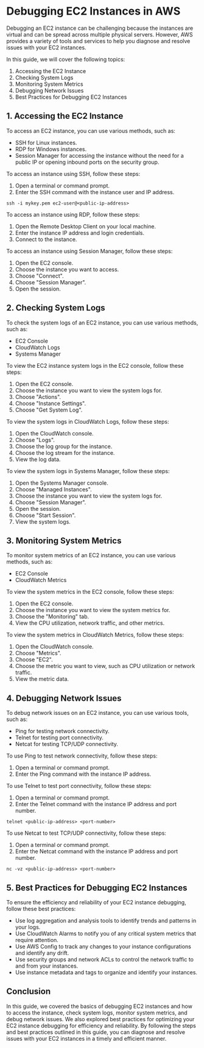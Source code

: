# Debugging EC2 Instances in AWS

Debugging an EC2 instance can be challenging because the instances are virtual and can be spread across multiple physical servers. However, AWS provides a variety of tools and services to help you diagnose and resolve issues with your EC2 instances.

In this guide, we will cover the following topics:

1. Accessing the EC2 Instance
2. Checking System Logs
3. Monitoring System Metrics
4. Debugging Network Issues
5. Best Practices for Debugging EC2 Instances

## 1\. Accessing the EC2 Instance

To access an EC2 instance, you can use various methods, such as:

* SSH for Linux instances.
* RDP for Windows instances.
* Session Manager for accessing the instance without the need for a public IP or opening inbound ports on the security group.

To access an instance using SSH, follow these steps:

1. Open a terminal or command prompt.
2. Enter the SSH command with the instance user and IP address.

`ssh -i mykey.pem ec2-user@<public-ip-address>`

To access an instance using RDP, follow these steps:

1. Open the Remote Desktop Client on your local machine.
2. Enter the instance IP address and login credentials.
3. Connect to the instance.

To access an instance using Session Manager, follow these steps:

1. Open the EC2 console.
2. Choose the instance you want to access.
3. Choose "Connect".
4. Choose "Session Manager".
5. Open the session.

## 2\. Checking System Logs

To check the system logs of an EC2 instance, you can use various methods, such as:

* EC2 Console
* CloudWatch Logs
* Systems Manager

To view the EC2 instance system logs in the EC2 console, follow these steps:

1. Open the EC2 console.
2. Choose the instance you want to view the system logs for.
3. Choose "Actions".
4. Choose "Instance Settings".
5. Choose "Get System Log".

To view the system logs in CloudWatch Logs, follow these steps:

1. Open the CloudWatch console.
2. Choose "Logs".
3. Choose the log group for the instance.
4. Choose the log stream for the instance.
5. View the log data.

To view the system logs in Systems Manager, follow these steps:

1. Open the Systems Manager console.
2. Choose "Managed Instances".
3. Choose the instance you want to view the system logs for.
4. Choose "Session Manager".
5. Open the session.
6. Choose "Start Session".
7. View the system logs.

## 3\. Monitoring System Metrics

To monitor system metrics of an EC2 instance, you can use various methods, such as:

* EC2 Console
* CloudWatch Metrics

To view the system metrics in the EC2 console, follow these steps:

1. Open the EC2 console.
2. Choose the instance you want to view the system metrics for.
3. Choose the "Monitoring" tab.
4. View the CPU utilization, network traffic, and other metrics.

To view the system metrics in CloudWatch Metrics, follow these steps:

1. Open the CloudWatch console.
2. Choose "Metrics".
3. Choose "EC2".
4. Choose the metric you want to view, such as CPU utilization or network traffic.
5. View the metric data.

## 4\. Debugging Network Issues

To debug network issues on an EC2 instance, you can use various tools, such as:

* Ping for testing network connectivity.
* Telnet for testing port connectivity.
* Netcat for testing TCP/UDP connectivity.

To use Ping to test network connectivity, follow these steps:

1. Open a terminal or command prompt.
2. Enter the Ping command with the instance IP address.

To use Telnet to test port connectivity, follow these steps:

1. Open a terminal or command prompt.
2. Enter the Telnet command with the instance IP address and port number.

`telnet <public-ip-address> <port-number>`

To use Netcat to test TCP/UDP connectivity, follow these steps:

1. Open a terminal or command prompt.
2. Enter the Netcat command with the instance IP address and port number.

`nc -vz <public-ip-address> <port-number>`

## 5\. Best Practices for Debugging EC2 Instances

To ensure the efficiency and reliability of your EC2 instance debugging, follow these best practices:

* Use log aggregation and analysis tools to identify trends and patterns in your logs.
* Use CloudWatch Alarms to notify you of any critical system metrics that require attention.
* Use AWS Config to track any changes to your instance configurations and identify any drift.
* Use security groups and network ACLs to control the network traffic to and from your instances.
* Use instance metadata and tags to organize and identify your instances.

## Conclusion

In this guide, we covered the basics of debugging EC2 instances and how to access the instance, check system logs, monitor system metrics, and debug network issues. We also explored best practices for optimizing your EC2 instance debugging for efficiency and reliability. By following the steps and best practices outlined in this guide, you can diagnose and resolve issues with your EC2 instances in a timely and efficient manner.
